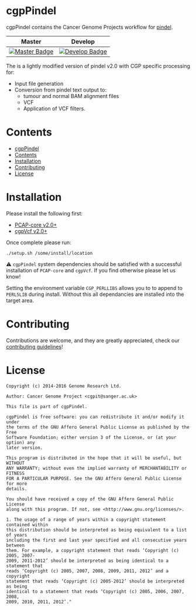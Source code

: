 # cgpPindel

cgpPindel contains the Cancer Genome Projects workflow for [pindel](http://gmt.genome.wustl.edu/pindel/current/).

| Master                                        | Develop                                         |
| --------------------------------------------- | ----------------------------------------------- |
| [![Master Badge][travis-master]][travis-base] | [![Develop Badge][travis-develop]][travis-base] |

The is a lightly modified version of pindel v2.0 with CGP specific processing for:

* Input file generation
* Conversion from pindel text output to:
    - tumour and normal BAM alignment files
    - VCF
    - Application of VCF filters.

# Contents

- [cgpPindel](#cgppindel)
- [Contents](#contents)
- [Installation](#installation)
- [Contributing](#contributing)
- [License](#license)

# Installation

Please install the following first:

* [PCAP-core v2.0+](http://github.com/cancerit/PCAP-core/releases)
* [cgpVcf v2.0+](http://github.com/cancerit/cgpVcf/releases)

Once complete please run:

    ./setup.sh /some/install/location

⚠️ `cgpPindel` system dependencies should be satisfied with a successful installation of `PCAP-core` and `cgpVcf`. If you find otherwise please let us know!

Setting the environment variable `CGP_PERLLIBS` allows you to to append to `PERL5LIB` during install. Without this all dependancies are installed into the target area.

# Contributing

Contributions are welcome, and they are greatly appreciated, check our [contributing guidelines](CONTROBUTING.md)!

# License

```
Copyright (c) 2014-2016 Genome Research Ltd.

Author: Cancer Genome Project <cgpit@sanger.ac.uk>

This file is part of cgpPindel.

cgpPindel is free software: you can redistribute it and/or modify it under
the terms of the GNU Affero General Public License as published by the Free
Software Foundation; either version 3 of the License, or (at your option) any
later version.

This program is distributed in the hope that it will be useful, but WITHOUT
ANY WARRANTY; without even the implied warranty of MERCHANTABILITY or FITNESS
FOR A PARTICULAR PURPOSE. See the GNU Affero General Public License for more
details.

You should have received a copy of the GNU Affero General Public License
along with this program. If not, see <http://www.gnu.org/licenses/>.

1. The usage of a range of years within a copyright statement contained within
this distribution should be interpreted as being equivalent to a list of years
including the first and last year specified and all consecutive years between
them. For example, a copyright statement that reads ‘Copyright (c) 2005, 2007-
2009, 2011-2012’ should be interpreted as being identical to a statement that
reads ‘Copyright (c) 2005, 2007, 2008, 2009, 2011, 2012’ and a copyright
statement that reads ‘Copyright (c) 2005-2012’ should be interpreted as being
identical to a statement that reads ‘Copyright (c) 2005, 2006, 2007, 2008,
2009, 2010, 2011, 2012’."
```

<!-- Travis -->
[travis-base]: https://travis-ci.org/cancerit/cgpVcf
[travis-master]: https://travis-ci.org/cancerit/cgpVcf.svg?branch=master
[travis-develop]: https://travis-ci.org/cancerit/cgpVcf.svg?branch=develop
